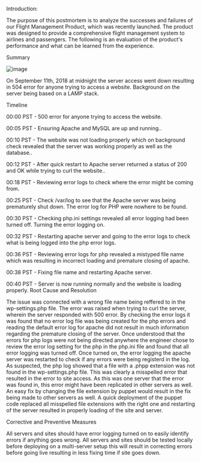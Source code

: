Introduction:

The purpose of this postmortem is to analyze the successes and failures of our Flight Management Product, which was recently launched. The product was designed to provide a comprehensive flight management system to airlines and passengers. The following is an evaluation of the product's performance and what can be learned from the experience.

Summary

![image](https://github.com/karlmaxV/alx-system_engineering-devops/assets/98865008/5bd702c1-93df-42d1-b38e-06d266e1e76b)

On September 11th, 2018 at midnight the server access went down resulting in 504 error for anyone trying to access a website. Background on the server being based on a LAMP stack.

Timeline

00:00 PST - 500 error for anyone trying to access the website.

00:05 PST - Ensuring Apache and MySQL are up and running..

00:10 PST - The website was not loading properly which on background check revealed that the server was working properly as well as the database..

00:12 PST - After quick restart to Apache server returned a status of 200 and OK while trying to curl the website..

00:18 PST - Reviewing error logs to check where the error might be coming from.

00:25 PST - Check /var/log to see that the Apache server was being prematurely shut down. The error log for PHP were nowhere to be found.

00:30 PST - Checking php.ini settings revealed all error logging had been turned off. Turning the error logging on.

00:32 PST - Restarting apache server and going to the error logs to check what is being logged into the php error logs.

00:36 PST - Reviewing error logs for php revealed a mistyped file name which was resulting in incorrect loading and premature closing of apache.

00:38 PST - Fixing file name and restarting Apache server.

00:40 PST - Server is now running normally and the website is loading properly.
Root Cause and Resolution


The issue was connected with a wrong file name being reffered to in the wp-settings.php file. The error was raised when trying to curl the server, wherein the server responded with 500 error. By checking the error logs it was found that no error log file was being created for the php errors and reading the default error log for apache did not result in much information regarding the premature closing of the server. Once understood that the errors for php logs were not being directed anywhere the engineer chose to review the error log setting for the php in the php.ini file and found that all error logging was turned off. Once turned on, the error logging the apache server was restarted to check if any errors were being registerd in the log. As suspected, the php log showed that a file with a .phpp extension was not found in the wp-settings.php file. This was clearly a misspelled error that resulted in the error to site access. As this was one server that the error was found in, this error might have been replicated in other servers as well. An easy fix by changing the file extension by puppet would result in the fix being made to other servers as well. A quick deployment of the puppet code replaced all misspelled file extensions with the right one and restarting of the server resulted in properly loading of the site and server.

Corrective and Preventive Measures

All servers and sites should have error logging turned on to easily identify errors if anything goes wrong.
All servers and sites should be tested locally before deploying on a multi-server setup this will result in correcting errors before going live resulting in less fixing time if site goes down.

